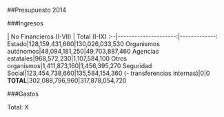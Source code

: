 ##Presupuesto 2014

###Ingresos

 | No Financieros (I-VII) | Total (I-IX)
:--|---------------------:|-------------:
Estado|128,159,431,660|130,026,033,530
Organismos autónomos|48,094,181,250|49,703,887,460
Agencias estatales|968,572,230|1,107,584,100
Otros organismos|1,411,873,160|1,456,395,270
Seguridad Social|123,454,738,660|135,584,154,360
(- transferencias internas)|0|0
**TOTAL**|302,088,796,960|317,878,054,720

###Gastos

Total: X
